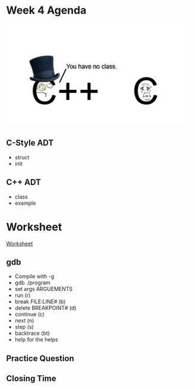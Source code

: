 # Week 4 Agenda
![Image](https://github.com/tgroechel/F17-280/blob/master/.other/pictures/noclass.jpg)

## C-Style ADT
- struct
- init

## C++ ADT
- class
- example

# Worksheet
[Worksheet](https://docs.google.com/document/d/1Mvh9ez1Z2qiTVjt6d5vUlI13TjB0xa78NDZPArbIU6Y/edit)

## gdb
- Compile with -g
- gdb ./program
- set args ARGUEMENTS
- run (r)
- break FILE:LINE# (b)
- delete BREAKPOINT# (d)
- continue (c)
- next (n)
- step (s)
- backtrace (bt)
- help for the helps

## Practice Question

## Closing Time
